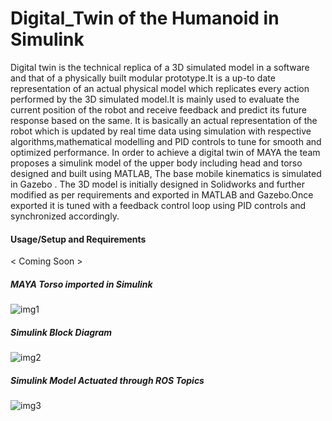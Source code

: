 # Digital_Twin of the Humanoid in Simulink 
Digital twin is the technical replica of a 3D simulated model in a software and that of a physically built modular prototype.It is a up-to date representation of an actual physical model which replicates every action performed by the 3D simulated model.It is mainly used to evaluate the current position of the robot and receive feedback and predict its future response based on the same. It is basically an actual representation of the robot which is updated by real time data using simulation with respective algorithms,mathematical modelling and PID controls to tune for smooth and optimized performance.
In order to achieve a digital twin of MAYA the team proposes a simulink model of the upper body including head and torso designed and built using MATLAB, The base mobile kinematics is simulated in Gazebo . The 3D model is initially designed in Solidworks and further modified as per requirements and exported in MATLAB and Gazebo.Once exported it is tuned with a feedback control loop using PID controls and synchronized accordingly.

#### Usage/Setup and Requirements

< Coming Soon >

##### MAYA Torso imported in Simulink
![img1](https://github.com/MAYA-1-0/Digital_Twin-MATLAB/blob/main/images/Screenshot%20from%202022-02-28%2020-10-07.png)


##### Simulink Block Diagram
![img2](https://github.com/MAYA-1-0/Digital_Twin-MATLAB/blob/main/images/Screenshot%20from%202022-02-28%2020-10-17.png)

##### Simulink Model Actuated through ROS Topics
![img3](https://github.com/MAYA-1-0/Digital_Twin-MATLAB/blob/main/images/Screenshot%20from%202022-02-28%2020-10-28.png)
